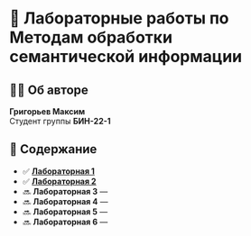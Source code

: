 # 📌 Лабораторные работы по Методам обработки семантической информации 

## 👨‍🎓 Об авторе  
**Григорьев Максим**  
Студент группы **БИН-22-1**  

## 📂 Содержание  
- ✅ **[Лабораторная 1](1-lab/homework.ipynb)** 
- ✅ **[Лабораторная 2](2-lab/2-lab.ipynb)** 
- 🔜  **Лабораторная 3** —  
- 🔜 **Лабораторная 4** —
- 🔜 **Лабораторная 5** —
- 🔜 **Лабораторная 6** —  
